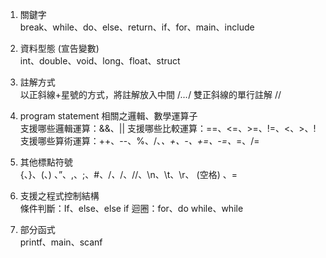 1. 關鍵字   
    break、while、do、else、return、if、for、main、include 

2. 資料型態 (宣告變數)   
    int、double、void、long、float、struct

3. 註解方式  
    以正斜線+星號的方式，將註解放入中間 /*…*/ 
    雙正斜線的單行註解 // 

4. program statement 相關之邏輯、數學運算子  
    支援哪些邏輯運算：&&、|| 
    支援哪些比較運算：==、<=、>=、!=、<、>、! 
    支援哪些算術運算：++、--、%、/、*、+、-、+=、-=、*=、/= 

5. 其他標點符號   
    {、}、(、) 、”、,、;、#、/*、*/、//、\n、\t、\r、 (空格) 、=

6. 支援之程式控制結構  
    條件判斷：If、else、else if 
    迴圈：for、do while、while 

7. 部分函式   
    printf、main、scanf
